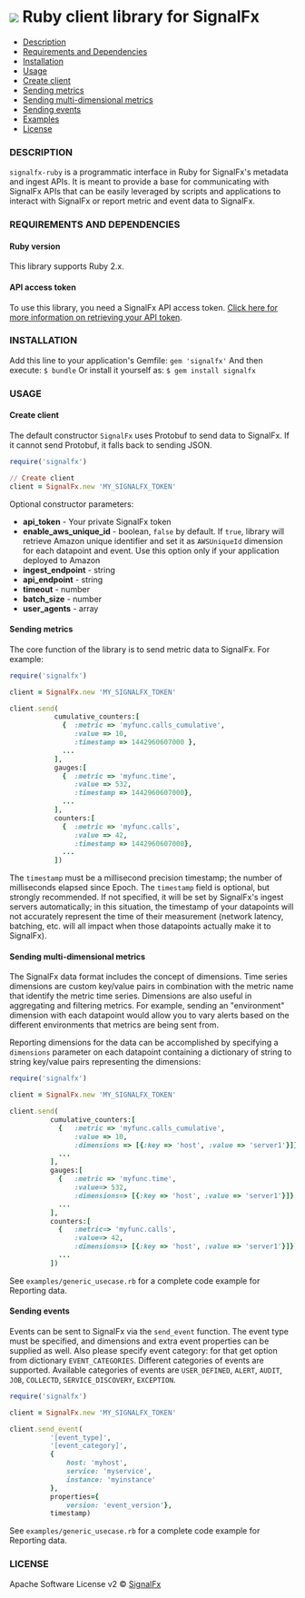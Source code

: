 # ![](./img/integrations_ruby.png) Ruby client library for SignalFx


- [Description](#description)
- [Requirements and Dependencies](#requirements-and-dependencies)
- [Installation](#installation)
- [Usage](#usage)
 - [Create client](#create-client)
 - [Sending metrics](#sending-metrics)
 - [Sending multi-dimensional metrics](#sending-multi-dimensional-metrics)
 - [Sending events](#sending-events)
- [Examples](#examples)
- [License](#license)



### DESCRIPTION

<code>signalfx-ruby</code> is a programmatic interface in Ruby for SignalFx's metadata and ingest APIs. It is meant to provide a base for communicating with SignalFx APIs that can be easily leveraged by scripts and applications to interact with SignalFx or report metric and event data to SignalFx.


### REQUIREMENTS AND DEPENDENCIES

#### Ruby version

This library supports Ruby 2.x.

#### API access token

To use this library, you need a SignalFx API access
token. [Click here for more information on retrieving your API token](https://developers.signalfx.com/docs/authentication-overview).


### INSTALLATION

Add this line to your application's Gemfile:
    ```
    gem 'signalfx'
    ```
And then execute:
    ```
    $ bundle
    ```
Or install it yourself as:
    ```
    $ gem install signalfx
    ```

### USAGE

#### Create client

The default constructor `SignalFx` uses Protobuf to send data to SignalFx. If it cannot send Protobuf, it falls back to sending JSON.

```ruby
require('signalfx')

// Create client
client = SignalFx.new 'MY_SIGNALFX_TOKEN'
```

Optional constructor parameters:
+ **api\_token** - Your private SignalFx token
+ **enable\_aws\_unique\_id** - boolean, `false` by default.
       If `true`, library will retrieve Amazon unique identifier
       and set it as `AWSUniqueId` dimension for each datapoint and event.
       Use this option only if your application deployed to Amazon
+ **ingest\_endpoint** - string
+ **api\_endpoint** - string
+ **timeout** - number
+ **batch\_size** - number
+ **user\_agents** - array

#### Sending metrics

The core function of the library is to send metric data to SignalFx. For example:

```ruby
require('signalfx')

client = SignalFx.new 'MY_SIGNALFX_TOKEN'

client.send(
           cumulative_counters:[
             {  :metric => 'myfunc.calls_cumulative',
                :value => 10,
                :timestamp => 1442960607000 },
             ...
           ],
           gauges:[
             {  :metric => 'myfunc.time',
                :value => 532,
                :timestamp => 1442960607000},
             ...
           ],
           counters:[
             {  :metric => 'myfunc.calls',
                :value => 42,
                :timestamp => 1442960607000},
             ...
           ])
```
The `timestamp` must be a millisecond precision timestamp; the number of milliseconds elapsed since Epoch. The `timestamp` field is optional, but strongly recommended. If not specified, it will be set by SignalFx's ingest servers automatically; in this situation, the timestamp of your datapoints will not accurately represent the time of their measurement (network latency, batching, etc. will all impact when those datapoints actually make it to SignalFx).


#### Sending multi-dimensional metrics

The SignalFx data format includes the concept of
dimensions. Time series dimensions are custom key/value
pairs in combination with the metric name that identify
the metric time series. Dimensions are also useful in
aggregating and filtering metrics. For example, sending
an "environment" dimension with each datapoint would
allow you to vary alerts based on the different
environments that metrics are being sent from.

Reporting dimensions for the data can be accomplished
by specifying a `dimensions` parameter on each datapoint
containing a dictionary of string to string key/value
pairs representing the dimensions:

```ruby
require('signalfx')

client = SignalFx.new 'MY_SIGNALFX_TOKEN'

client.send(
          cumulative_counters:[
            {   :metric => 'myfunc.calls_cumulative',
                :value => 10,
                :dimensions => [{:key => 'host', :value => 'server1'}]},
            ...
          ],
          gauges:[
            {   :metric => 'myfunc.time',
                :value=> 532,
                :dimensions=> [{:key => 'host', :value => 'server1'}]},
            ...
          ],
          counters:[
            {   :metric=> 'myfunc.calls',
                :value=> 42,
                :dimensions=> [{:key => 'host', :value => 'server1'}]},
            ...
          ])
```
See `examples/generic_usecase.rb` for a complete code example for Reporting data.


#### Sending events

Events can be sent to SignalFx via the `send_event` function. The
event type must be specified, and dimensions and extra event properties
can be supplied as well. Also please specify event category: for that get
option from dictionary `EVENT_CATEGORIES`. Different categories of events are supported.
Available categories of events are `USER_DEFINED`, `ALERT`, `AUDIT`, `JOB`,
`COLLECTD`, `SERVICE_DISCOVERY`, `EXCEPTION`.

```ruby
require('signalfx')

client = SignalFx.new 'MY_SIGNALFX_TOKEN'

client.send_event(
          '[event_type]',
          '[event_category]',
          {
              host: 'myhost',
              service: 'myservice',
              instance: 'myinstance'
          },
          properties={
              version: 'event_version'},
          timestamp)
```

See `examples/generic_usecase.rb` for a complete code example for Reporting data.


### LICENSE

Apache Software License v2 © [SignalFx](https://signalfx.com)
